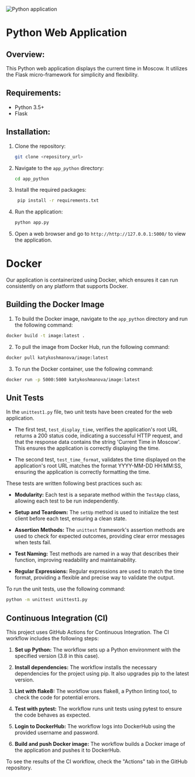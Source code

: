 
![Python application](https://github.com/KatyKoshmanova/S24-core-course-labs/workflows/python-app.yml/badge.svg)

# Python Web Application

## Overview:

This Python web application displays the current time in Moscow. It utilizes the Flask micro-framework for simplicity and flexibility.

## Requirements:

- Python 3.5+
- Flask

## Installation:

1. Clone the repository:

   ```bash
   git clone <repository_url>
    ```
2. Navigate to the `app_python` directory:

   ```bash
   cd app_python
   ```
3. Install the required packages:

   ```bash
    pip install -r requirements.txt
    ```
4. Run the application:

   ```bash
   python app.py
   ```
5. Open a web browser and go to `http://http://127.0.0.1:5000/` to view the application.

# Docker

Our application is containerized using Docker, which ensures it can run consistently on any platform that supports Docker.

## Building the Docker Image

1. To build the Docker image, navigate to the `app_python` directory and run the following command:

```bash
docker build -t image:latest .
```

2. To pull the image from Docker Hub, run the following command:

```bash
docker pull katykoshmanova/image:latest
```

3. To run the Docker container, use the following command:

```bash 
docker run -p 5000:5000 katykoshmanova/image:latest
```

## Unit Tests

In the `unittest1.py` file, two unit tests have been created for the web application.

- The first test, `test_display_time`, verifies the application's root URL returns a 200 status code, indicating a successful HTTP request, and that the response data contains the string 'Current Time in Moscow'. This ensures the application is correctly displaying the time.

- The second test, `test_time_format`, validates the time displayed on the application's root URL matches the format YYYY-MM-DD HH:MM:SS, ensuring the application is correctly formatting the time.

These tests are written following best practices such as:

- **Modularity:** Each test is a separate method within the `TestApp` class, allowing each test to be run independently.

- **Setup and Teardown:** The `setUp` method is used to initialize the test client before each test, ensuring a clean state.

- **Assertion Methods:** The `unittest` framework's assertion methods are used to check for expected outcomes, providing clear error messages when tests fail.

- **Test Naming:** Test methods are named in a way that describes their function, improving readability and maintainability.

- **Regular Expressions:** Regular expressions are used to match the time format, providing a flexible and precise way to validate the output.

To run the unit tests, use the following command:

   ```bash
   python -m unittest unittest1.py
   ```


## Continuous Integration (CI)

This project uses GitHub Actions for Continuous Integration. The CI workflow includes the following steps:

1. **Set up Python:** The workflow sets up a Python environment with the specified version (3.8 in this case).

2. **Install dependencies:** The workflow installs the necessary dependencies for the project using pip. It also upgrades pip to the latest version.

3. **Lint with flake8:** The workflow uses flake8, a Python linting tool, to check the code for potential errors.

4. **Test with pytest:** The workflow runs unit tests using pytest to ensure the code behaves as expected.

5. **Login to DockerHub:** The workflow logs into DockerHub using the provided username and password.

6. **Build and push Docker image:** The workflow builds a Docker image of the application and pushes it to DockerHub.

To see the results of the CI workflow, check the "Actions" tab in the GitHub repository.